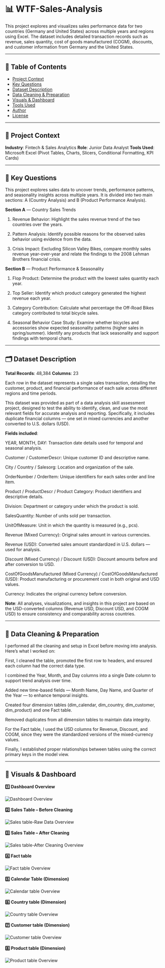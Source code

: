# 📊  WTF-Sales-Analysis

This project explores and visualizes sales performance data for two countries (Germany and United States) across multiple years and regions using Excel. The dataset includes detailed transaction records such as revenue, sales quantity, cost of goods manufactured (COGM), discounts, and customer information from Germany and the United States.

---
## 🧠 Table of Contents
- [Project Context](#project-context)
- [Key Questions](#key-questions)
- [Dataset Description](#dataset-description)
- [Data Cleaning & Preparation](#data-cleaning--preparation)
- [Visuals & Dashboard](#visuals--dashboard)
- [Tools Used](#tools-used)
- [Author](#author)
- [License](#license)
---

## 🧩 Project Context

**Industry**: Fintech & Sales Analytics
**Role**: Junior Data Analyst
**Tools Used**: Microsoft Excel (Pivot Tables, Charts, Slicers, Conditional Formatting, KPI Cards)

---

## 🎯 Key Questions

This project explores sales data to uncover trends, performance patterns, and seasonality insights across multiple years. It is divided into two main sections: A (Country Analysis) and B (Product Performance Analysis).

**Section A** — Country Sales Trends

1. Revenue Behavior: Highlight the sales revenue trend of the two countries over the years.

2. Pattern Analysis: Identify possible reasons for the observed sales behavior using evidence from the data.

3. Crisis Impact: Excluding Silicon Valley Bikes, compare monthly sales revenue year-over-year and relate the findings to the 2008 Lehman Brothers financial crisis.

**Section B** — Product Performance & Seasonality

1. Flop Product: Determine the product with the lowest sales quantity each year.

2. Top Seller: Identify which product category generated the highest revenue each year.

3. Category Contribution: Calculate what percentage the Off-Road Bikes category contributed to total bicycle sales.

4. Seasonal Behavior Case Study: Examine whether bicycles and accessories show expected seasonality patterns (higher sales in spring/summer). Identify any products that lack seasonality and support findings with temporal charts.

---

## 🗂️ Dataset Description

**Total Records**: 48,384
**Columns**: 23

Each row in the dataset represents a single sales transaction, detailing the customer, product, and financial performance of each sale across different regions and time periods.

This dataset was provided as part of a data analysis skill assessment project, designed to test the ability to identify, clean, and use the most relevant fields for accurate analysis and reporting. Specifically, it includes duplicate financial columns — one set in mixed currencies and another converted to U.S. dollars (USD).

**Fields included**:

YEAR, MONTH, DAY: Transaction date details used for temporal and seasonal analysis.

Customer / CustomerDescr: Unique customer ID and descriptive name.

City / Country / Salesorg: Location and organization of the sale.

OrderNumber / OrderItem: Unique identifiers for each sales order and line item.

Product / ProductDescr / Product Category: Product identifiers and descriptive details.

Division: Department or category under which the product is sold.

SalesQuantity: Number of units sold per transaction.

UnitOfMeasure: Unit in which the quantity is measured (e.g., pcs).

Revenue (Mixed Currency): Original sales amount in various currencies.

Revenue (USD): Converted sales amount standardized in U.S. dollars — used for analysis.

Discount (Mixed Currency) / Discount (USD): Discount amounts before and after conversion to USD.

CostOfGoodsManufactured (Mixed Currency) / CostOfGoodsManufactured (USD): Product manufacturing or procurement cost in both original and USD values.

Currency: Indicates the original currency before conversion.

**Note**:
All analyses, visualizations, and insights in this project are based on the USD-converted columns (Revenue USD, Discount USD, and COGM USD) to ensure consistency and comparability across countries.

---

## 🧹 Data Cleaning & Preparation

I performed all the cleaning and setup in Excel before moving into analysis. Here’s what I worked on:

First, I cleaned the table, promoted the first row to headers, and ensured each column had the correct data type.

I combined the Year, Month, and Day columns into a single Date column to support trend analysis over time.

Added new time-based fields — Month Name, Day Name, and Quarter of the Year — to enhance temporal insights.

Created four dimension tables (dim_calendar, dim_country, dim_customer, dim_product) and one Fact table.

Removed duplicates from all dimension tables to maintain data integrity.

For the Fact table, I used the USD columns for Revenue, Discount, and COGM, since they were the standardized versions of the mixed-currency values.

Finally, I established proper relationships between tables using the correct primary keys in the model view.

---

## 📸 Visuals & Dashboard

**1️⃣ Dashboard Overview**
<br><br>
![Dashboard Overview](images/dashboard.PNG)
<br><br>
**2️⃣ Sales Table – Before Cleaning**
<br><br>
![Sales table-Raw Data Overview](images/sales_dirty.PNG)
<br><br>
**3️⃣ Sales Table – After Cleaning**
<br><br>
![Sales table-After Cleaning Overview](images/sales_cleaned_data.PNG)
<br><br>
**4️⃣ Fact table**
<br><br>
![Fact table Overview](images/fact_table.PNG)
<br><br>
**5️⃣ Calendar Table (Dimension)**
<br><br>
![Calendar table Overview](images/calendar.PNG)
<br><br>
**6️⃣ Country table (Dimension)**
<br><br>
![Country table Overview](images/country.PNG)
<br><br>
**7️⃣ Customer table  (Dimension)**
<br><br>
![Customer table Overview](images/customer.PNG)
<br><br>
**8️⃣ Product table (Dimension)**
<br><br>
![Product table Overview](images/product.PNG)
<br><br>
